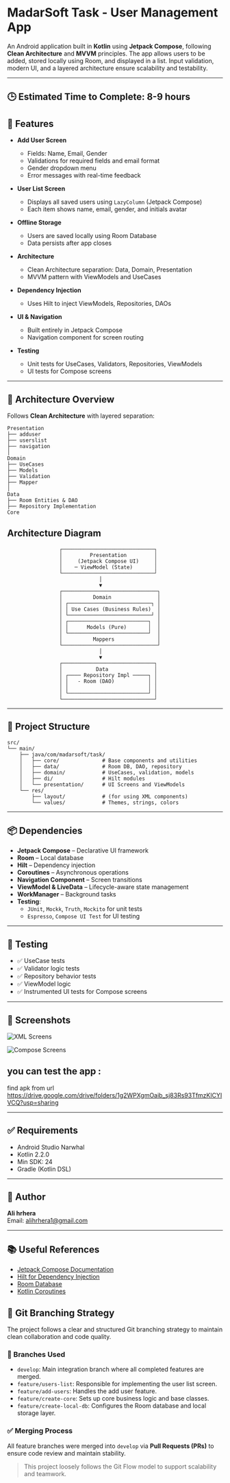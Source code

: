 
# MadarSoft Task - User Management App

An Android application built in **Kotlin** using **Jetpack Compose**, following **Clean Architecture** and **MVVM** principles. The app allows users to be added, stored locally using Room, and displayed in a list. Input validation, modern UI, and a layered architecture ensure scalability and testability.

---

## 🕒 Estimated Time to Complete: 8-9 hours

## 🚀 Features

- **Add User Screen**
  - Fields: Name, Email, Gender
  - Validations for required fields and email format
  - Gender dropdown menu
  - Error messages with real-time feedback

- **User List Screen**
  - Displays all saved users using `LazyColumn` (Jetpack Compose)
  - Each item shows name, email, gender, and initials avatar

- **Offline Storage**
  - Users are saved locally using Room Database
  - Data persists after app closes

- **Architecture**
  - Clean Architecture separation: Data, Domain, Presentation
  - MVVM pattern with ViewModels and UseCases

- **Dependency Injection**
  - Uses Hilt to inject ViewModels, Repositories, DAOs

- **UI & Navigation**
  - Built entirely in Jetpack Compose
  - Navigation component for screen routing

- **Testing**
  - Unit tests for UseCases, Validators, Repositories, ViewModels
  - UI tests for Compose screens

---

## 🧱 Architecture Overview

Follows **Clean Architecture** with layered separation:

```
Presentation
├── adduser
├── userslist
├── navigation
│
Domain
├── UseCases
├── Models
├── Validation
├── Mapper
│
Data
├── Room Entities & DAO
├── Repository Implementation
Core

```

## Architecture Diagram
                     ┌──────────────────────────────┐
                     │         Presentation         │
                     │     (Jetpack Compose UI)     │
                     │    ─ ViewModel (State)       │
                     └──────────────────────────────┘
                                  │
                                  ▼
                     ┌───────────────────────────────┐
                     │          Domain               │
                     │ ┌───────────────────────────┐ │
                     │ │ Use Cases (Business Rules)  │ 
                     │ └───────────────────────────┘ │
                     │ ┌──────────────────────────┐  │
                     │ │      Models (Pure)       │  │
                     │ └──────────────────────────┘  │
                     │          Mappers              │
                     └───────────────────────────────┘
                                  │
                                  ▼
                     ┌──────────────────────────────┐
                     │           Data               │
                     │ ┌──── Repository Impl ─────┐ │
                     │ │   - Room (DAO)           │ │
                     │ │                          │ │
                     │ └──────────────────────────┘ │
                     └──────────────────────────────┘

---

## 📁 Project Structure

```text
src/
└── main/
    ├── java/com/madarsoft/task/
    │   ├── core/              # Base components and utilities
    │   ├── data/              # Room DB, DAO, repository
    │   ├── domain/            # UseCases, validation, models
    │   ├── di/                # Hilt modules
    │   └── presentation/      # UI Screens and ViewModels
    └── res/
        ├── layout/            # (for using XML components)
        └── values/            # Themes, strings, colors
```

---

## 📦 Dependencies

- **Jetpack Compose** – Declarative UI framework
- **Room** – Local database
- **Hilt** – Dependency injection
- **Coroutines** – Asynchronous operations
- **Navigation Component** – Screen transitions
- **ViewModel & LiveData** – Lifecycle-aware state management
- **WorkManager** – Background tasks
- **Testing**:
  - `JUnit`, `Mockk`, `Truth`, `Mockito` for unit tests
  - `Espresso`, `Compose UI Test` for UI testing

---

## 🧪 Testing

- ✅ UseCase tests
- ✅ Validator logic tests
- ✅ Repository behavior tests
- ✅ ViewModel logic
- ✅ Instrumented UI tests for Compose screens

---

## 📸 Screenshots

![XML Screens](/res/xml.png)

![Compose Screens](/res/compose.png)


## you can test the app :
find apk from url https://drive.google.com/drive/folders/1g2WPXgmOaib_sj83Rs93TfmzKlCYIVCQ?usp=sharing

---



## ✅ Requirements

- Android Studio Narwhal
- Kotlin 2.2.0
- Min SDK: 24
- Gradle (Kotlin DSL)

---

## 👤 Author

**Ali hrhera**  
Email: alihrhera1@gmail.com

---

## 📚 Useful References

- [Jetpack Compose Documentation](https://developer.android.com/jetpack/compose)
- [Hilt for Dependency Injection](https://developer.android.com/training/dependency-injection/hilt-android)
- [Room Database](https://developer.android.com/training/data-storage/room)
- [Kotlin Coroutines](https://kotlinlang.org/docs/coroutines-overview.html)

## 🌿 Git Branching Strategy

The project follows a clear and structured Git branching strategy to maintain clean collaboration and code quality.

### 🔀 Branches Used

- `develop`: Main integration branch where all completed features are merged.
- `feature/users-list`: Responsible for implementing the user list screen.
- `feature/add-users`: Handles the add user feature.
- `feature/create-core`: Sets up core business logic and base classes.
- `feature/create-local-db`: Configures the Room database and local storage layer.

### ✅ Merging Process

All feature branches were merged into `develop` via **Pull Requests (PRs)** to ensure code review and maintain stability.

> This project loosely follows the Git Flow model to support scalability and teamwork.

